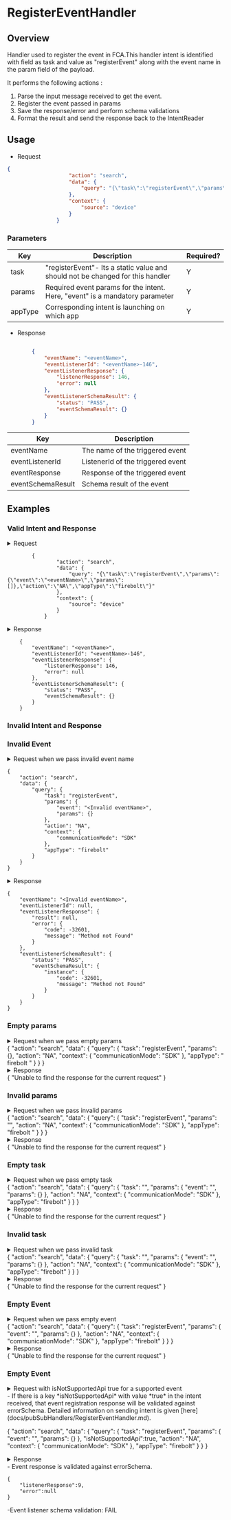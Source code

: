 # RegisterEventHandler 

## Overview

Handler used to register the event in FCA.This handler intent is identified with field as task and value as "registerEvent" along with the event name in the param field of the payload.

It performs the following actions :
1. Parse the input message received to get the event.
2. Register the event passed in params 
3. Save the response/error and perform schema validations
4. Format the result and send the response back to the IntentReader

## Usage
* Request

```json
{
                    "action": "search",
                    "data": {
                        "query": "{\"task\":\"registerEvent\",\"params\":{\"event\":\"<eventName>\",\"params\":[]},\"action\":\"NA\",\"appType\":\"firebolt\"}"
                    },
                    "context": {
                        "source": "device"
                    }
                }
```

### Parameters

| Key               | Description                                                                         | Required? |
|-------------------|-------------------------------------------------------------------------------------|-----------|
| task              | "registerEvent"- Its a static value and should not be changed for this handler      | Y         |
| params            | Required event params for  the intent. Here, "event" is a mandatory parameter       | Y         |
| appType           | Corresponding intent is launching on which app                                      | Y         |


* Response

```json

        {
            "eventName": "<eventName>",
            "eventListenerId": "<eventName>-146",
            "eventListenerResponse": {
                "listenerResponse": 146,
                "error": null
            },
            "eventListenerSchemaResult": {
                "status": "PASS",
                "eventSchemaResult": {}
            }
        }
```

| Key                   | Description                                     | 
|-----------------------|-------------------------------------------------|
| eventName             | The name of the triggered event                 |
| eventListenerId       | ListenerId of the triggered event               | 
| eventResponse         | Response of the triggered event                 | 
| eventSchemaResult     | Schema result of the event                      |    

## Examples

### Valid Intent and Response

<details>
    <summary> Request </summary>
</details>
          
            {
                    "action": "search",
                    "data": {
                        "query": "{\"task\":\"registerEvent\",\"params\":{\"event\":\"<eventName>\",\"params\":[]},\"action\":\"NA\",\"appType\":\"firebolt\"}"
                    },
                    "context": {
                        "source": "device"
                    }
                }

<details>
    <summary> Response </summary>
</details>

        {
            "eventName": "<eventName>",
            "eventListenerId": "<eventName>-146",
            "eventListenerResponse": {
                "listenerResponse": 146,
                "error": null
            },
            "eventListenerSchemaResult": {
                "status": "PASS",
                "eventSchemaResult": {}
            }
        }
### Invalid Intent and Response
### Invalid Event
<details>
    <summary>Request when we pass invalid event name </summary>
</details>
    
    {
        "action": "search",
        "data": {
            "query": {
                "task": "registerEvent",
                "params": {
                    "event": "<Invalid eventName>",
                    "params": {}
                },
                "action": "NA",
                "context": {
                    "communicationMode": "SDK"
                },
                "appType": "firebolt"
            }
        }
    }

<details>
    <summary> Response </summary>
</details>

    {
        "eventName": "<Invalid eventName>",
        "eventListenerId": null,
        "eventListenerResponse": {
            "result": null,
            "error": {
                "code": -32601,
                "message": "Method not Found"
            }
        },
        "eventListenerSchemaResult": {
            "status": "PASS",
            "eventSchemaResult": {
                "instance": {
                    "code": -32601,
                    "message": "Method not Found"
                }
            }
        }
    }

### Empty params
<details>
    <summary>Request when we pass empty params </summary>
</details>
    {
        "action": "search",
        "data": {
            "query": {
                "task": "registerEvent",
                "params": {},
                "action": "NA",
                "context": {
                    "communicationMode": "SDK"
                },
                "appType": " firebolt "
            }
        }
    }

<details>
    <summary> Response </summary>
</details>
    {
        "Unable to find the response for the current request" 
    }

### Invalid params
<details>
    <summary>Request when we pass invalid params </summary>
</details>
    {
        "action": "search",
        "data": {
            "query": {
                "task": "registerEvent",
                "params": "<Invalid Params>",
                "action": "NA",
                "context": {
                    "communicationMode": "SDK"
                },
                "appType": "firebolt "
            }
        }
    }

<details>
    <summary> Response </summary>
</details>
    {
        "Unable to find the response for the current request" 
    }

### Empty task
<details>
    <summary>Request when we pass empty task </summary>
</details>
    {
        "action": "search",
        "data": {
            "query": {
                "task": "",
                "params": {
                    "event": "<eventName>",
                    "params": {}
                },
                "action": "NA",
                "context": {
                    "communicationMode": "SDK"
                },
                "appType": "firebolt"
            }
        }
    }

<details>
    <summary> Response </summary>
</details>
    {
        "Unable to find the response for the current request" 
    }

### Invalid task
<details>
    <summary>Request when we pass invalid task </summary>
</details>
{
    "action": "search",
        "data": {
            "query": {
                "task": "<Invalid Task>",
                "params": {
                    "event": "<eventName>",
                    "params": {}
                },
                "action": "NA",
                "context": {
                    "communicationMode": "SDK"
                },
                "appType": "firebolt"
            }
        }
}

<details>
    <summary> Response </summary>
</details>
    {
        "Unable to find the response for the current request" 
    }

### Empty Event 
<details>
    <summary>Request when we pass empty event </summary>
</details>
{
    "action": "search",
        "data": {
            "query": {
                "task": "registerEvent",
                "params": {
                    "event": "",
                    "params": {}
                },
                "action": "NA",
                "context": {
                    "communicationMode": "SDK"
                },
                "appType": "firebolt"
            }
        }
}

<details>
    <summary> Response </summary>
</details>
    {
        "Unable to find the response for the current request" 
    }

### Empty Event 
<details>
    <summary>Request with isNotSupportedApi true for a supported event</summary>
</details>
- If there is a key *isNotSupportedApi* with value *true* in the intent received, that event registration response will be validated against errorSchema. Detailed information on sending intent is given [here](docs/pubSubHandlers/RegisterEventHandler.md).

    
{
    "action": "search",
        "data": {
            "query": {
                "task": "registerEvent",
                "params": {
                    "event": "<eventName>",
                    "params": {}
                },
                "isNotSupportedApi":true,
                "action": "NA",
                "context": {
                    "communicationMode": "SDK"
                },
                "appType": "firebolt"
            }
        }
}

<details>
    <summary>Response</summary>
</details>
- Event response is validated against errorSchema.

    {
        "listenerResponse":9,
        "error":null
    }
-Event listener schema validation: FAIL
